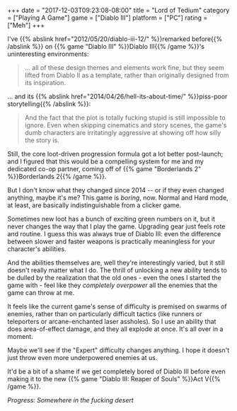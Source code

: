 +++
date = "2017-12-03T09:23:08-08:00"
title = "Lord of Tedium"
category = ["Playing A Game"]
game = ["Diablo III"]
platform = ["PC"]
rating = ["Meh"]
+++

I've {{% abslink href="2012/05/20/diablo-iii-12/" %}}remarked before{{% /abslink %}} on {{% game "Diablo III" %}}Diablo III{{% /game %}}'s uninteresting environments:

<blockquote>... all of these design themes and elements work fine, but they seem lifted from Diablo II as a template, rather than originally designed from its inspiration.</blockquote>

... and its {{% abslink href="2014/04/26/hell-its-about-time/" %}}piss-poor storytelling{{% /abslink %}}:

<blockquote>And the fact that the plot is totally fucking stupid is still impossible to ignore. Even when skipping cinematics and story scenes, the game's dumb characters are irritatingly aggressive at showing off how silly the story is.</blockquote>

Still, the core loot-driven progression formula got a lot better post-launch; and I figured that this would be a compelling system for me and my dedicated co-op partner, coming off of {{% game "Borderlands 2" %}}Borderlands 2{{% /game %}}.

But I don't know what they changed since 2014 -- or if they even changed anything, maybe it's me?  This game is <i>boring</i>, now.  Normal and Hard mode, at least, are basically indistinguishable from a clicker game.

Sometimes new loot has a bunch of exciting green numbers on it, but it never changes the way that I play the game.  Upgrading gear just feels rote and routine.  I guess this was always true of Diablo III: even the difference between slower and faster weapons is practically meaningless for your character's abilities.

And the abilities themselves are, well they're interestingly varied, but it still doesn't really matter what I do.  The thrill of unlocking a new ability tends to be dulled by the realization that the old ones - even the ones I started the game with - feel like they <i>completely overpower</i> all the enemies that the game can throw at me.

It feels like the current game's sense of difficulty is premised on swarms of enemies, rather than on particularly difficult tactics (like runners or teleporters or arcane-enchanted laser assholes).  So I use an ability that does area-of-effect damage, and they all explode at once.  It's all over in a moment.

Maybe we'll see if the "Expert" difficulty changes anything.  I hope it doesn't just throw even more underpowered enemies at us.

It'd be a bit of a shame if we get completely bored of Diablo III before even making it to the new {{% game "Diablo III: Reaper of Souls" %}}Act V{{% /game %}}.

<i>Progress: Somewhere in the fucking desert</i>
